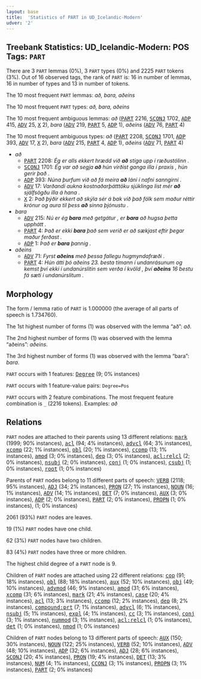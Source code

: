 ```yaml
---
layout: base
title:  'Statistics of PART in UD_Icelandic-Modern'
udver: '2'
---
```


## Treebank Statistics: UD_Icelandic-Modern: POS Tags: `PART`

There are 3 `PART` lemmas (0%), 3 `PART` types (0%) and 2225 `PART` tokens (3%).
Out of 16 observed tags, the rank of `PART` is: 16 in number of lemmas, 16 in number of types and 13 in number of tokens.

The 10 most frequent `PART` lemmas: <em>að, bara, aðeins</em>

The 10 most frequent `PART` types:  <em>að, bara, aðeins</em>

The 10 most frequent ambiguous lemmas: <em>að</em> (<tt><a href="is_modern-pos-PART.html">PART</a></tt> 2216, <tt><a href="is_modern-pos-SCONJ.html">SCONJ</a></tt> 1702, <tt><a href="is_modern-pos-ADP.html">ADP</a></tt> 415, <tt><a href="is_modern-pos-ADV.html">ADV</a></tt> 25, <tt><a href="is_modern-pos-X.html">X</a></tt> 2), <em>bara</em> (<tt><a href="is_modern-pos-ADV.html">ADV</a></tt> 219, <tt><a href="is_modern-pos-PART.html">PART</a></tt> 5, <tt><a href="is_modern-pos-ADP.html">ADP</a></tt> 1), <em>aðeins</em> (<tt><a href="is_modern-pos-ADV.html">ADV</a></tt> 76, <tt><a href="is_modern-pos-PART.html">PART</a></tt> 4)

The 10 most frequent ambiguous types:  <em>að</em> (<tt><a href="is_modern-pos-PART.html">PART</a></tt> 2208, <tt><a href="is_modern-pos-SCONJ.html">SCONJ</a></tt> 1701, <tt><a href="is_modern-pos-ADP.html">ADP</a></tt> 393, <tt><a href="is_modern-pos-ADV.html">ADV</a></tt> 17, <tt><a href="is_modern-pos-X.html">X</a></tt> 2), <em>bara</em> (<tt><a href="is_modern-pos-ADV.html">ADV</a></tt> 215, <tt><a href="is_modern-pos-PART.html">PART</a></tt> 4, <tt><a href="is_modern-pos-ADP.html">ADP</a></tt> 1), <em>aðeins</em> (<tt><a href="is_modern-pos-ADV.html">ADV</a></tt> 71, <tt><a href="is_modern-pos-PART.html">PART</a></tt> 4)


* <em>að</em>
  * <tt><a href="is_modern-pos-PART.html">PART</a></tt> 2208: <em>Ég er alls ekkert hrædd við <b>að</b> stíga upp í ræðustólinn .</em>
  * <tt><a href="is_modern-pos-SCONJ.html">SCONJ</a></tt> 1701: <em>Ég var að segja <b>að</b> hún virðist ganga illa í praxís , hún gerir það .</em>
  * <tt><a href="is_modern-pos-ADP.html">ADP</a></tt> 393: <em>Núna þurfum við að fá meira <b>að</b> láni í nafni sanngirni .</em>
  * <tt><a href="is_modern-pos-ADV.html">ADV</a></tt> 17: <em>Varðandi aukna kostnaðarþátttöku sjúklinga líst mér <b>að</b> sjálfsögðu illa á hana .</em>
  * <tt><a href="is_modern-pos-X.html">X</a></tt> 2: <em>Það þýðir ekkert að skýla sér á bak við það fólk sem maður réttir krónur og aura til þess <b>að</b> sinna þjónustu .</em>
* <em>bara</em>
  * <tt><a href="is_modern-pos-ADV.html">ADV</a></tt> 215: <em>Nú er ég <b>bara</b> með getgátur , er <b>bara</b> að hugsa þetta upphátt .</em>
  * <tt><a href="is_modern-pos-PART.html">PART</a></tt> 4: <em>Það er ekki <b>bara</b> það sem verið er að sækjast eftir þegar maður ferðast .</em>
  * <tt><a href="is_modern-pos-ADP.html">ADP</a></tt> 1: <em>Það er <b>bara</b> þannig .</em>
* <em>aðeins</em>
  * <tt><a href="is_modern-pos-ADV.html">ADV</a></tt> 71: <em>Fyrst <b>aðeins</b> með þessa fallegu hugmyndafræði .</em>
  * <tt><a href="is_modern-pos-PART.html">PART</a></tt> 4: <em>Hún átti þó aðeins 23. besta tímann í undanrásunum og kemst því ekki í undanúrslitin sem verða í kvöld , því <b>aðeins</b> 16 bestu fá sæti í undanúrslitum .</em>

## Morphology

The form / lemma ratio of `PART` is 1.000000 (the average of all parts of speech is 1.734760).

The 1st highest number of forms (1) was observed with the lemma “að”: <em>að</em>.

The 2nd highest number of forms (1) was observed with the lemma “aðeins”: <em>aðeins</em>.

The 3rd highest number of forms (1) was observed with the lemma “bara”: <em>bara</em>.

`PART` occurs with 1 features: <tt><a href="is_modern-feat-Degree.html">Degree</a></tt> (9; 0% instances)

`PART` occurs with 1 feature-value pairs: `Degree=Pos`

`PART` occurs with 2 feature combinations.
The most frequent feature combination is `_` (2216 tokens).
Examples: <em>að</em>


## Relations

`PART` nodes are attached to their parents using 13 different relations: <tt><a href="is_modern-dep-mark.html">mark</a></tt> (1999; 90% instances), <tt><a href="is_modern-dep-acl.html">acl</a></tt> (94; 4% instances), <tt><a href="is_modern-dep-advcl.html">advcl</a></tt> (64; 3% instances), <tt><a href="is_modern-dep-xcomp.html">xcomp</a></tt> (22; 1% instances), <tt><a href="is_modern-dep-obl.html">obl</a></tt> (20; 1% instances), <tt><a href="is_modern-dep-ccomp.html">ccomp</a></tt> (13; 1% instances), <tt><a href="is_modern-dep-amod.html">amod</a></tt> (3; 0% instances), <tt><a href="is_modern-dep-dep.html">dep</a></tt> (3; 0% instances), <tt><a href="is_modern-dep-acl-relcl.html">acl:relcl</a></tt> (2; 0% instances), <tt><a href="is_modern-dep-nsubj.html">nsubj</a></tt> (2; 0% instances), <tt><a href="is_modern-dep-conj.html">conj</a></tt> (1; 0% instances), <tt><a href="is_modern-dep-csubj.html">csubj</a></tt> (1; 0% instances), <tt><a href="is_modern-dep-root.html">root</a></tt> (1; 0% instances)

Parents of `PART` nodes belong to 11 different parts of speech: <tt><a href="is_modern-pos-VERB.html">VERB</a></tt> (2118; 95% instances), <tt><a href="is_modern-pos-ADJ.html">ADJ</a></tt> (34; 2% instances), <tt><a href="is_modern-pos-PRON.html">PRON</a></tt> (27; 1% instances), <tt><a href="is_modern-pos-NOUN.html">NOUN</a></tt> (16; 1% instances), <tt><a href="is_modern-pos-ADV.html">ADV</a></tt> (14; 1% instances), <tt><a href="is_modern-pos-DET.html">DET</a></tt> (7; 0% instances), <tt><a href="is_modern-pos-AUX.html">AUX</a></tt> (3; 0% instances), <tt><a href="is_modern-pos-ADP.html">ADP</a></tt> (2; 0% instances), <tt><a href="is_modern-pos-PART.html">PART</a></tt> (2; 0% instances), <tt><a href="is_modern-pos-PROPN.html">PROPN</a></tt> (1; 0% instances),  (1; 0% instances)

2061 (93%) `PART` nodes are leaves.

19 (1%) `PART` nodes have one child.

62 (3%) `PART` nodes have two children.

83 (4%) `PART` nodes have three or more children.

The highest child degree of a `PART` node is 9.

Children of `PART` nodes are attached using 22 different relations: <tt><a href="is_modern-dep-cop.html">cop</a></tt> (91; 18% instances), <tt><a href="is_modern-dep-obl.html">obl</a></tt> (88; 18% instances), <tt><a href="is_modern-dep-aux.html">aux</a></tt> (52; 10% instances), <tt><a href="is_modern-dep-obj.html">obj</a></tt> (49; 10% instances), <tt><a href="is_modern-dep-advmod.html">advmod</a></tt> (46; 9% instances), <tt><a href="is_modern-dep-amod.html">amod</a></tt> (31; 6% instances), <tt><a href="is_modern-dep-xcomp.html">xcomp</a></tt> (31; 6% instances), <tt><a href="is_modern-dep-mark.html">mark</a></tt> (21; 4% instances), <tt><a href="is_modern-dep-case.html">case</a></tt> (20; 4% instances), <tt><a href="is_modern-dep-acl.html">acl</a></tt> (13; 3% instances), <tt><a href="is_modern-dep-ccomp.html">ccomp</a></tt> (12; 2% instances), <tt><a href="is_modern-dep-dep.html">dep</a></tt> (8; 2% instances), <tt><a href="is_modern-dep-compound-prt.html">compound:prt</a></tt> (7; 1% instances), <tt><a href="is_modern-dep-advcl.html">advcl</a></tt> (6; 1% instances), <tt><a href="is_modern-dep-nsubj.html">nsubj</a></tt> (5; 1% instances), <tt><a href="is_modern-dep-expl.html">expl</a></tt> (4; 1% instances), <tt><a href="is_modern-dep-cc.html">cc</a></tt> (3; 1% instances), <tt><a href="is_modern-dep-conj.html">conj</a></tt> (3; 1% instances), <tt><a href="is_modern-dep-nummod.html">nummod</a></tt> (3; 1% instances), <tt><a href="is_modern-dep-acl-relcl.html">acl:relcl</a></tt> (1; 0% instances), <tt><a href="is_modern-dep-det.html">det</a></tt> (1; 0% instances), <tt><a href="is_modern-dep-nmod.html">nmod</a></tt> (1; 0% instances)

Children of `PART` nodes belong to 13 different parts of speech: <tt><a href="is_modern-pos-AUX.html">AUX</a></tt> (150; 30% instances), <tt><a href="is_modern-pos-NOUN.html">NOUN</a></tt> (122; 25% instances), <tt><a href="is_modern-pos-VERB.html">VERB</a></tt> (52; 10% instances), <tt><a href="is_modern-pos-ADV.html">ADV</a></tt> (48; 10% instances), <tt><a href="is_modern-pos-ADP.html">ADP</a></tt> (32; 6% instances), <tt><a href="is_modern-pos-ADJ.html">ADJ</a></tt> (28; 6% instances), <tt><a href="is_modern-pos-SCONJ.html">SCONJ</a></tt> (20; 4% instances), <tt><a href="is_modern-pos-PRON.html">PRON</a></tt> (19; 4% instances), <tt><a href="is_modern-pos-DET.html">DET</a></tt> (13; 3% instances), <tt><a href="is_modern-pos-NUM.html">NUM</a></tt> (4; 1% instances), <tt><a href="is_modern-pos-CCONJ.html">CCONJ</a></tt> (3; 1% instances), <tt><a href="is_modern-pos-PROPN.html">PROPN</a></tt> (3; 1% instances), <tt><a href="is_modern-pos-PART.html">PART</a></tt> (2; 0% instances)

